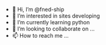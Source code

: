 - 👋 Hi, I’m @fned-ship
- 👀 I’m interested in sites developing
- 🌱 I’m currently learning python
- 💞️ I’m looking to collaborate on ...
- 📫 How to reach me ...

<!---
fned-ship/fned-ship is a ✨ special ✨ repository because its `README.md` (this file) appears on your GitHub profile.
You can click the Preview link to take a look at your changes.
--->
